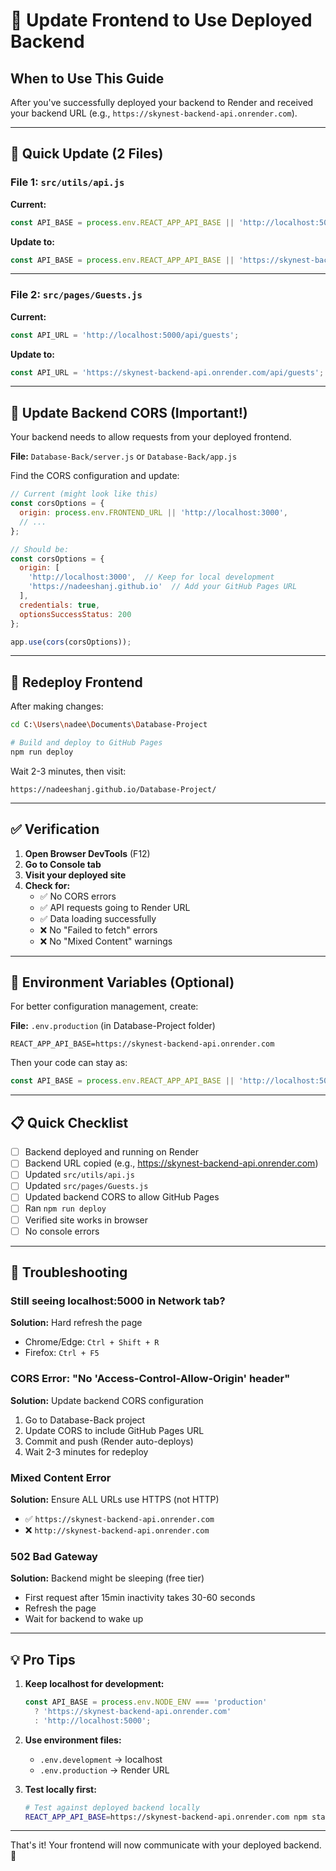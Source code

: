 # 🔗 Update Frontend to Use Deployed Backend

## When to Use This Guide
After you've successfully deployed your backend to Render and received your backend URL (e.g., `https://skynest-backend-api.onrender.com`).

---

## 🎯 Quick Update (2 Files)

### File 1: `src/utils/api.js`

**Current:**
```javascript
const API_BASE = process.env.REACT_APP_API_BASE || 'http://localhost:5000';
```

**Update to:**
```javascript
const API_BASE = process.env.REACT_APP_API_BASE || 'https://skynest-backend-api.onrender.com';
```

---

### File 2: `src/pages/Guests.js`

**Current:**
```javascript
const API_URL = 'http://localhost:5000/api/guests';
```

**Update to:**
```javascript
const API_URL = 'https://skynest-backend-api.onrender.com/api/guests';
```

---

## 🔐 Update Backend CORS (Important!)

Your backend needs to allow requests from your deployed frontend.

**File:** `Database-Back/server.js` or `Database-Back/app.js`

Find the CORS configuration and update:

```javascript
// Current (might look like this)
const corsOptions = {
  origin: process.env.FRONTEND_URL || 'http://localhost:3000',
  // ...
};

// Should be:
const corsOptions = {
  origin: [
    'http://localhost:3000',  // Keep for local development
    'https://nadeeshanj.github.io'  // Add your GitHub Pages URL
  ],
  credentials: true,
  optionsSuccessStatus: 200
};

app.use(cors(corsOptions));
```

---

## 🚀 Redeploy Frontend

After making changes:

```bash
cd C:\Users\nadee\Documents\Database-Project

# Build and deploy to GitHub Pages
npm run deploy
```

Wait 2-3 minutes, then visit:
```
https://nadeeshanj.github.io/Database-Project/
```

---

## ✅ Verification

1. **Open Browser DevTools** (F12)
2. **Go to Console tab**
3. **Visit your deployed site**
4. **Check for:**
   - ✅ No CORS errors
   - ✅ API requests going to Render URL
   - ✅ Data loading successfully
   - ❌ No "Failed to fetch" errors
   - ❌ No "Mixed Content" warnings

---

## 🔄 Environment Variables (Optional)

For better configuration management, create:

**File:** `.env.production` (in Database-Project folder)

```env
REACT_APP_API_BASE=https://skynest-backend-api.onrender.com
```

Then your code can stay as:
```javascript
const API_BASE = process.env.REACT_APP_API_BASE || 'http://localhost:5000';
```

---

## 📋 Quick Checklist

- [ ] Backend deployed and running on Render
- [ ] Backend URL copied (e.g., https://skynest-backend-api.onrender.com)
- [ ] Updated `src/utils/api.js`
- [ ] Updated `src/pages/Guests.js`
- [ ] Updated backend CORS to allow GitHub Pages
- [ ] Ran `npm run deploy`
- [ ] Verified site works in browser
- [ ] No console errors

---

## 🐛 Troubleshooting

### Still seeing localhost:5000 in Network tab?

**Solution:** Hard refresh the page
- Chrome/Edge: `Ctrl + Shift + R`
- Firefox: `Ctrl + F5`

### CORS Error: "No 'Access-Control-Allow-Origin' header"

**Solution:** Update backend CORS configuration
1. Go to Database-Back project
2. Update CORS to include GitHub Pages URL
3. Commit and push (Render auto-deploys)
4. Wait 2-3 minutes for redeploy

### Mixed Content Error

**Solution:** Ensure ALL URLs use HTTPS (not HTTP)
- ✅ `https://skynest-backend-api.onrender.com`
- ❌ `http://skynest-backend-api.onrender.com`

### 502 Bad Gateway

**Solution:** Backend might be sleeping (free tier)
- First request after 15min inactivity takes 30-60 seconds
- Refresh the page
- Wait for backend to wake up

---

## 💡 Pro Tips

1. **Keep localhost for development:**
   ```javascript
   const API_BASE = process.env.NODE_ENV === 'production' 
     ? 'https://skynest-backend-api.onrender.com'
     : 'http://localhost:5000';
   ```

2. **Use environment files:**
   - `.env.development` → localhost
   - `.env.production` → Render URL

3. **Test locally first:**
   ```bash
   # Test against deployed backend locally
   REACT_APP_API_BASE=https://skynest-backend-api.onrender.com npm start
   ```

---

That's it! Your frontend will now communicate with your deployed backend. 🎉

